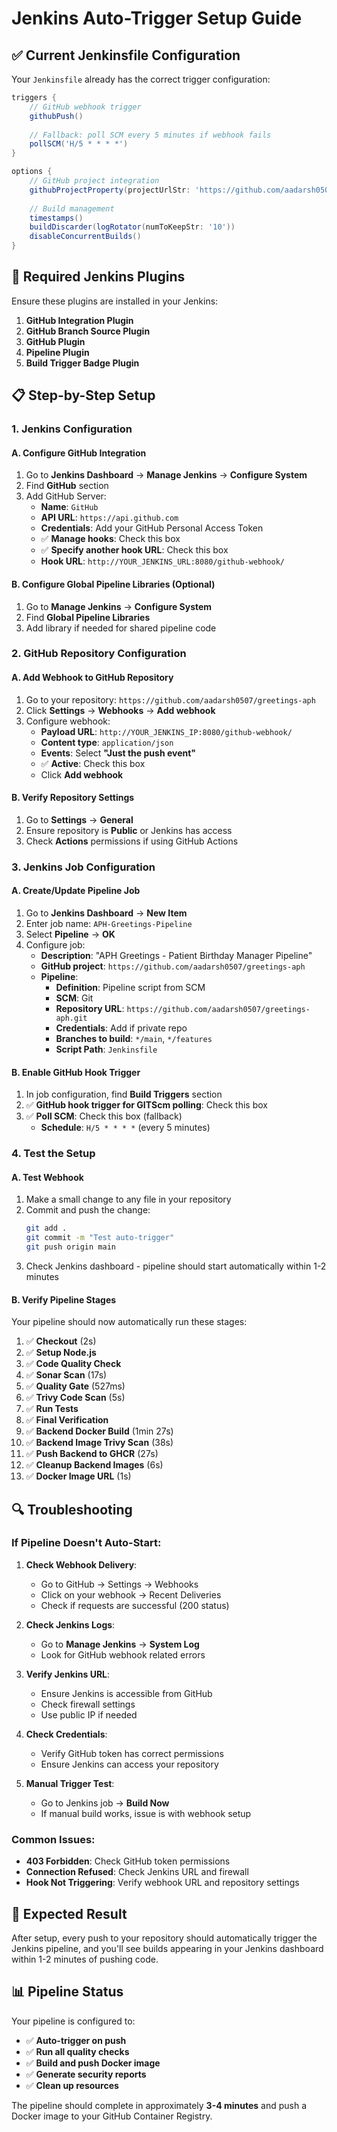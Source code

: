 # Jenkins Auto-Trigger Setup Guide

## ✅ Current Jenkinsfile Configuration

Your `Jenkinsfile` already has the correct trigger configuration:

```groovy
triggers {
    // GitHub webhook trigger
    githubPush()
    
    // Fallback: poll SCM every 5 minutes if webhook fails
    pollSCM('H/5 * * * *')
}

options {
    // GitHub project integration
    githubProjectProperty(projectUrlStr: 'https://github.com/aadarsh0507/greetings-aph')
    
    // Build management
    timestamps()
    buildDiscarder(logRotator(numToKeepStr: '10'))
    disableConcurrentBuilds()
}
```

## 🔧 Required Jenkins Plugins

Ensure these plugins are installed in your Jenkins:

1. **GitHub Integration Plugin**
2. **GitHub Branch Source Plugin** 
3. **GitHub Plugin**
4. **Pipeline Plugin**
5. **Build Trigger Badge Plugin**

## 📋 Step-by-Step Setup

### 1. Jenkins Configuration

#### A. Configure GitHub Integration
1. Go to **Jenkins Dashboard** → **Manage Jenkins** → **Configure System**
2. Find **GitHub** section
3. Add GitHub Server:
   - **Name**: `GitHub`
   - **API URL**: `https://api.github.com`
   - **Credentials**: Add your GitHub Personal Access Token
   - ✅ **Manage hooks**: Check this box
   - ✅ **Specify another hook URL**: Check this box
   - **Hook URL**: `http://YOUR_JENKINS_URL:8080/github-webhook/`

#### B. Configure Global Pipeline Libraries (Optional)
1. Go to **Manage Jenkins** → **Configure System**
2. Find **Global Pipeline Libraries**
3. Add library if needed for shared pipeline code

### 2. GitHub Repository Configuration

#### A. Add Webhook to GitHub Repository
1. Go to your repository: `https://github.com/aadarsh0507/greetings-aph`
2. Click **Settings** → **Webhooks** → **Add webhook**
3. Configure webhook:
   - **Payload URL**: `http://YOUR_JENKINS_IP:8080/github-webhook/`
   - **Content type**: `application/json`
   - **Events**: Select **"Just the push event"**
   - ✅ **Active**: Check this box
   - Click **Add webhook**

#### B. Verify Repository Settings
1. Go to **Settings** → **General**
2. Ensure repository is **Public** or Jenkins has access
3. Check **Actions** permissions if using GitHub Actions

### 3. Jenkins Job Configuration

#### A. Create/Update Pipeline Job
1. Go to **Jenkins Dashboard** → **New Item**
2. Enter job name: `APH-Greetings-Pipeline`
3. Select **Pipeline** → **OK**
4. Configure job:
   - **Description**: "APH Greetings - Patient Birthday Manager Pipeline"
   - **GitHub project**: `https://github.com/aadarsh0507/greetings-aph`
   - **Pipeline**: 
     - **Definition**: Pipeline script from SCM
     - **SCM**: Git
     - **Repository URL**: `https://github.com/aadarsh0507/greetings-aph.git`
     - **Credentials**: Add if private repo
     - **Branches to build**: `*/main`, `*/features`
     - **Script Path**: `Jenkinsfile`

#### B. Enable GitHub Hook Trigger
1. In job configuration, find **Build Triggers** section
2. ✅ **GitHub hook trigger for GITScm polling**: Check this box
3. ✅ **Poll SCM**: Check this box (fallback)
   - **Schedule**: `H/5 * * * *` (every 5 minutes)

### 4. Test the Setup

#### A. Test Webhook
1. Make a small change to any file in your repository
2. Commit and push the change:
   ```bash
   git add .
   git commit -m "Test auto-trigger"
   git push origin main
   ```
3. Check Jenkins dashboard - pipeline should start automatically within 1-2 minutes

#### B. Verify Pipeline Stages
Your pipeline should now automatically run these stages:
1. ✅ **Checkout** (2s)
2. ✅ **Setup Node.js** 
3. ✅ **Code Quality Check**
4. ✅ **Sonar Scan** (17s)
5. ✅ **Quality Gate** (527ms)
6. ✅ **Trivy Code Scan** (5s)
7. ✅ **Run Tests**
8. ✅ **Final Verification**
9. ✅ **Backend Docker Build** (1min 27s)
10. ✅ **Backend Image Trivy Scan** (38s)
11. ✅ **Push Backend to GHCR** (27s)
12. ✅ **Cleanup Backend Images** (6s)
13. ✅ **Docker Image URL** (1s)

## 🔍 Troubleshooting

### If Pipeline Doesn't Auto-Start:

1. **Check Webhook Delivery**:
   - Go to GitHub → Settings → Webhooks
   - Click on your webhook → Recent Deliveries
   - Check if requests are successful (200 status)

2. **Check Jenkins Logs**:
   - Go to **Manage Jenkins** → **System Log**
   - Look for GitHub webhook related errors

3. **Verify Jenkins URL**:
   - Ensure Jenkins is accessible from GitHub
   - Check firewall settings
   - Use public IP if needed

4. **Check Credentials**:
   - Verify GitHub token has correct permissions
   - Ensure Jenkins can access your repository

5. **Manual Trigger Test**:
   - Go to Jenkins job → **Build Now**
   - If manual build works, issue is with webhook setup

### Common Issues:

- **403 Forbidden**: Check GitHub token permissions
- **Connection Refused**: Check Jenkins URL and firewall
- **Hook Not Triggering**: Verify webhook URL and repository settings

## 🎯 Expected Result

After setup, every push to your repository should automatically trigger the Jenkins pipeline, and you'll see builds appearing in your Jenkins dashboard within 1-2 minutes of pushing code.

## 📊 Pipeline Status

Your pipeline is configured to:
- ✅ **Auto-trigger on push**
- ✅ **Run all quality checks**
- ✅ **Build and push Docker image**
- ✅ **Generate security reports**
- ✅ **Clean up resources**

The pipeline should complete in approximately **3-4 minutes** and push a Docker image to your GitHub Container Registry.
